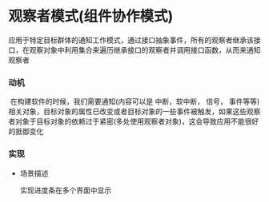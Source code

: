 # 观察者模式(组件协作模式)

​		应用于特定目标群体的通知工作模式，通过接口抽象事件，所有的观察者继承该接口，在观察对象中利用集合来遍历继承接口的观察者并调用接口函数，从而来通知观察者

### 动机

​		在构建软件的时候，我们需要通知(内容可以是 中断，软中断， 信号， 事件等等)相关对象，目标对象的属性已改变或者目标对象的一些事件被触发，如果这些观察者对象于目标对象的依赖过于紧密(多处使用观察者对象)，这会导致应用不能很好的抵御变化

### 实现

- 场景描述

  实现进度条在多个界面中显示